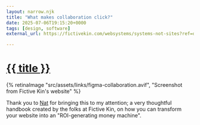 ```yaml
---
layout: narrow.njk
title: "What makes collaboration click?"
date: 2025-07-06T19:15:20+0000
tags: [design, software]
external_url: https://fictivekin.com/websystems/systems-not-sites?ref=daniel.pizza

---
```


<h1><a href="{{ external_url }}">{{ title }}</a></h1>

{% retinaImage "src/assets/links/figma-collaboration.avif", "Screenshot from Fictive Kin's website" %}

Thank you to [Nat](http://ndevalliere.com/?ref=daniel.pizza "Nathalie de Valliere") for bringing this to my attention; a very thoughtful handbook created by the folks at Fictive Kin, on how you can transform your website into an "ROI-generating money machine".

